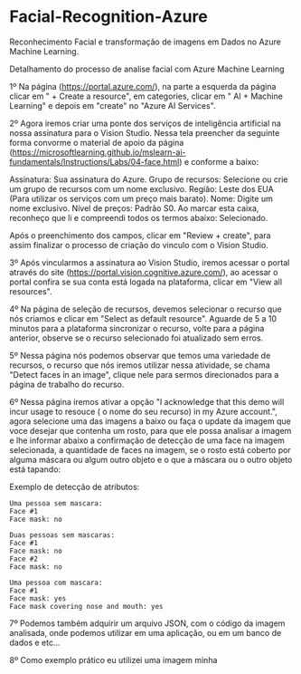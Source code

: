 # Facial-Recognition-Azure

Reconhecimento Facial e transformação de imagens em Dados no Azure Machine Learning.

Detalhamento do processo de analise facial com Azure Machine Learning

1º Na página (https://portal.azure.com/), na parte a esquerda da página clicar em " + Create a resource", em categories, clicar em " AI + Machine Learning" e depois em "create" no "Azure AI Services".

2º Agora iremos criar uma ponte dos serviços de inteligência artificial na nossa assinatura para o Vision Studio. Nessa tela preencher da seguinte forma convorme o material de apoio da página (https://microsoftlearning.github.io/mslearn-ai-fundamentals/Instructions/Labs/04-face.html) e conforme a baixo:

Assinatura: Sua assinatura do Azure.
Grupo de recursos: Selecione ou crie um grupo de recursos com um nome exclusivo.
Região: Leste dos EUA (Para utilizar os serviços com um preço mais barato).
Nome: Digite um nome exclusivo.
Nível de preços: Padrão S0.
Ao marcar esta caixa, reconheço que li e compreendi todos os termos abaixo: Selecionado.

Após o preenchimento dos campos, clicar em "Review + create", para assim finalizar o processo de criação do vinculo com o Vision Studio.

3º Após vincularmos a assinatura ao Vision Studio, iremos acessar o portal através do site (https://portal.vision.cognitive.azure.com/), ao acessar o portal confira se sua conta está logada na plataforma, clicar em "View all resources".

4º Na página de seleção de recursos, devemos selecionar o recurso que nós criamos e clicar em "Select as default resource". Aguarde de 5 a 10 minutos para a plataforma sincronizar o recurso, volte para a página anterior, observe se o recurso selecionado foi atualizado sem erros.

5º Nessa página nós podemos observar que temos uma variedade de recursos, o recurso que nós iremos utilizar nessa atividade, se chama "Detect faces in an image", clique nele para sermos direcionados para a página de trabalho do recurso.

6º Nessa página iremos ativar a opção "I acknowledge that this demo will incur usage to resouce ( o nome do seu recurso) in my Azure account.", agora selecione uma das imagens a baixo ou faça o update da imagem que voce desejar que contenha um rosto, para que ele possa analisar a imagem e lhe informar abaixo a confirmação de detecção de uma face na imagem selecionada, a quantidade de faces na imagem, se o rosto está coberto por alguma máscara ou algum outro objeto e o que a máscara ou o outro objeto está tapando:

Exemplo de detecção de atributos:

    Uma pessoa sem mascara:
    Face #1
    Face mask: no

    Duas pessoas sem mascaras:
    Face #1
    Face mask: no
    Face #2
    Face mask: no

    Uma pessoa com mascara:
    Face #1
    Face mask: yes
    Face mask covering nose and mouth: yes

7º Podemos também adquirir um arquivo JSON, com o código da imagem analisada, onde podemos utilizar em uma aplicação, ou em um banco de dados e etc...

8º Como exemplo prático eu utilizei uma imagem minha

